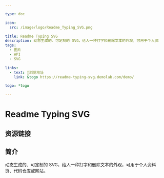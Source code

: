 ```yaml
---

type: doc

icon:
  src: /image/logo/Readme_Typing_SVG.png

title: Readme Typing SVG
description: 动态生成的、可定制的 SVG，给人一种打字和删除文本的外观，可用于个人资料页、代码仓库或网站。
tags:
  - 图片
  - API
  - SVG

links:
  - text: 🧰浏览地址
    link: &togo https://readme-typing-svg.demolab.com/demo/

togo: *togo

---
```


<ShowLogo />

# Readme Typing SVG

<ShowTags />

<ShowBreadcrumb />

## 资源链接

<ShowLinks />

## 简介

动态生成的、可定制的 SVG，给人一种打字和删除文本的外观，可用于个人资料页、代码仓库或网站。

